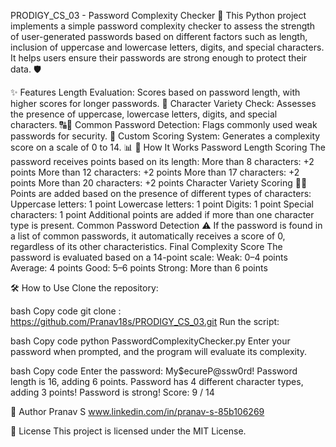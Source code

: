 PRODIGY_CS_03 - Password Complexity Checker 🔐
This Python project implements a simple password complexity checker to assess the strength of user-generated passwords based on different factors such as length, inclusion of uppercase and lowercase letters, digits, and special characters. It helps users ensure their passwords are strong enough to protect their data. 🛡️

✨ Features
Length Evaluation: Scores based on password length, with higher scores for longer passwords. 📏
Character Variety Check: Assesses the presence of uppercase, lowercase letters, digits, and special characters. 🔠🔢
Common Password Detection: Flags commonly used weak passwords for security. 🛑
Custom Scoring System: Generates a complexity score on a scale of 0 to 14. 📊
🚀 How It Works
Password Length Scoring
The password receives points based on its length:
More than 8 characters: +2 points
More than 12 characters: +2 points
More than 17 characters: +2 points
More than 20 characters: +2 points
Character Variety Scoring 🔡🔢
Points are added based on the presence of different types of characters:
Uppercase letters: 1 point
Lowercase letters: 1 point
Digits: 1 point
Special characters: 1 point
Additional points are added if more than one character type is present.
Common Password Detection ⚠️
If the password is found in a list of common passwords, it automatically receives a score of 0, regardless of its other characteristics.
Final Complexity Score
The password is evaluated based on a 14-point scale:
Weak: 0–4 points
Average: 4 points
Good: 5–6 points
Strong: More than 6 points

🛠️ How to Use
Clone the repository:

bash
Copy code
git clone : https://github.com/Pranav18s/PRODIGY_CS_03.git
Run the script:

bash
Copy code
python PasswordComplexityChecker.py
Enter your password when prompted, and the program will evaluate its complexity.

bash
Copy code
Enter the password: My$ecureP@ssw0rd!
Password length is 16, adding 6 points.
Password has 4 different character types, adding 3 points!
Password is strong! Score: 9 / 14

👤 Author
Pranav S
www.linkedin.com/in/pranav-s-85b106269

📄 License
This project is licensed under the MIT License.











